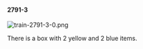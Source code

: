 #### 2791-3
![train-2791-3-0.png](https://github.com/lil-lab/nlvr/raw/master/nlvr/train/images/11/train-2791-3-0.png "train-2791-3-0.png")

There is a box with 2 yellow and 2 blue items.